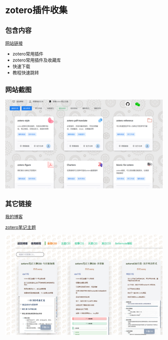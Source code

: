 # zotero插件收集

## 包含内容

[网站链接](https://test.wk8686.top/)

- zotero常用插件
- zotero常用插件及收藏库
- 快速下载
- 教程快速跳转

## 网站截图

![网站截图](public/webcontent.png)

## 其它链接

[我的博客](https://www.wk8686.top)

[zotero笔记主题](https://zottheme.wk8686.top/)

![截图示意](public/pic/1732192044580.png)
